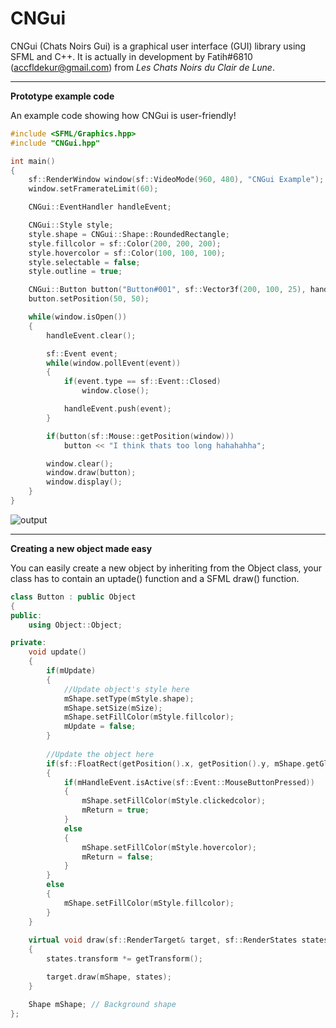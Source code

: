 # CNGui

CNGui (Chats Noirs Gui) is a graphical user interface (GUI) library using SFML and C++.
It is actually in development by Fatih#6810 (accfldekur@gmail.com) from *Les Chats Noirs du Clair de Lune*.

***
**Prototype example code**

An example code showing how CNGui is user-friendly! 

```cpp
#include <SFML/Graphics.hpp>
#include "CNGui.hpp"

int main()
{
    sf::RenderWindow window(sf::VideoMode(960, 480), "CNGui Example");
    window.setFramerateLimit(60);

    CNGui::EventHandler handleEvent;

    CNGui::Style style;
    style.shape = CNGui::Shape::RoundedRectangle;
    style.fillcolor = sf::Color(200, 200, 200);
    style.hovercolor = sf::Color(100, 100, 100);
    style.selectable = false;
    style.outline = true;

    CNGui::Button button("Button#001", sf::Vector3f(200, 100, 25), handleEvent, style);
    button.setPosition(50, 50);

    while(window.isOpen())
    {
        handleEvent.clear();

        sf::Event event;
        while(window.pollEvent(event))
        {
            if(event.type == sf::Event::Closed)
                window.close();

            handleEvent.push(event);
        }

        if(button(sf::Mouse::getPosition(window)))
            button << "I think thats too long hahahahha";

        window.clear();
        window.draw(button);
        window.display();
    }
}
```
![output](https://image.ibb.co/kuH8TK/CNGui_button.png)

***
**Creating a new object made easy**

You can easily create a new object by inheriting from the Object class, your class has to contain an uptade() function and a SFML draw() function.

```cpp
class Button : public Object
{
public:
    using Object::Object;

private:
    void update()
    {
        if(mUpdate) 
        {
            //Update object's style here
            mShape.setType(mStyle.shape);
            mShape.setSize(mSize);
            mShape.setFillColor(mStyle.fillcolor);
            mUpdate = false;
        }
        
        //Update the object here
        if(sf::FloatRect(getPosition().x, getPosition().y, mShape.getGlobalBounds().width, mShape.getGlobalBounds().height).contains(mMouse))
        {
            if(mHandleEvent.isActive(sf::Event::MouseButtonPressed))
            {
                mShape.setFillColor(mStyle.clickedcolor);
                mReturn = true; 
            }
            else
            {
                mShape.setFillColor(mStyle.hovercolor);
                mReturn = false;
            }
        }
        else
        {
            mShape.setFillColor(mStyle.fillcolor);
        }
    }
    
    virtual void draw(sf::RenderTarget& target, sf::RenderStates states) const
    {
        states.transform *= getTransform();

        target.draw(mShape, states);
    }

    Shape mShape; // Background shape
};
```
